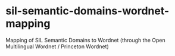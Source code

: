 # sil-semantic-domains-wordnet-mapping
Mapping of SIL Semantic Domains to Wordnet (through the Open Multilingual Wordnet / Princeton Wordnet)

